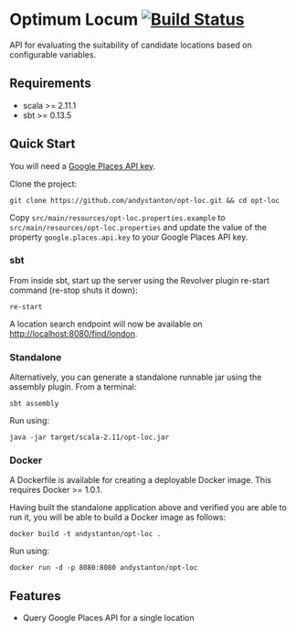 # Optimum Locum [![Build Status](https://travis-ci.org/andystanton/opt-loc.svg?branch=master)](https://travis-ci.org/andystanton/opt-loc)

API for evaluating the suitability of candidate locations based on configurable variables.

## Requirements

* scala >= 2.11.1
* sbt >= 0.13.5

## Quick Start

You will need a [Google Places API key](https://developers.google.com/places/documentation/index).

Clone the project:

```
git clone https://github.com/andystanton/opt-loc.git && cd opt-loc
```

Copy ```src/main/resources/opt-loc.properties.example``` to ```src/main/resources/opt-loc.properties``` and update the value of the property ```google.places.api.key``` to your Google Places API key.

### sbt

From inside sbt, start up the server using the Revolver plugin re-start command (re-stop shuts it down):

```
re-start
```

A location search endpoint will now be available on [http://localhost:8080/find/london](http://localhost:8080/find/london).

### Standalone

Alternatively, you can generate a standalone runnable jar using the assembly plugin. From a terminal:

```
sbt assembly
```

Run using:

```
java -jar target/scala-2.11/opt-loc.jar
```

### Docker

A Dockerfile is available for creating a deployable Docker image. This requires Docker >= 1.0.1.

Having built the standalone application above and verified you are able to run it, you will be able to build a Docker image as follows: 

```
docker build -t andystanton/opt-loc .
```

Run using:

```
docker run -d -p 8080:8080 andystanton/opt-loc
```

## Features

* Query Google Places API for a single location
